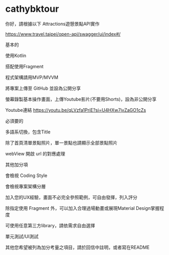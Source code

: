 # cathybktour





你好，請根據以下 Attractions遊憩景點API實作

https://www.travel.taipei/open-api/swagger/ui/index#/


基本的

使用Kotlin

搭配使用Fragment

程式架構請用MVP/MVVM

將專案上傳至 GitHub 並設為公開分享

螢幕錄製基本操作畫面，上傳Youtube影片(不要用Shorts)，設為非公開分享

Youtube連結
https://youtu.be/qLVzfa1PriE?si=U4HXw7jvZaGO1cZs


必須要的

多語系切換，包含Title

除了首頁清單景點照片，單一景點也請顯示全部景點照片

webView 開啟 url 的對應處理

其他加分項

會檢視 Coding Style

會檢視專案架構分層

加入您的UX經驗，畫面不必完全參照範例，可自由發揮，列入評分

除指定使用 Fragment 外，可以加入合理過場動畫或展現Material Design掌握程度

可使用任意第三方library，請依需求自由選擇

單元測試/UI測試

其他您希望被列為加分考量之項目，請於回信中註明，或者寫在README

